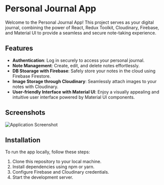 # Personal Journal App

Welcome to the Personal Journal App! This project serves as your digital journal, combining the power of React, Redux Toolkit, Cloudinary, Firebase, and Material UI to provide a seamless and secure note-taking experience.

## Features

- **Authentication**: Log in securely to access your personal journal.
- **Note Management**: Create, edit, and delete notes effortlessly.
- **DB Stoarage with Firebase**: Safely store your notes in the cloud using Firebase Firestore.
- **Image Storage through Cloudinary**: Seamlessly attach images to your notes with Cloudinary.
- **User-friendly Interface with Material UI**: Enjoy a visually appealing and intuitive user interface powered by Material UI components.

## Screenshots

![Application Screenshot](https://github.com/jhoset/journalapp/assets/29497145/bb11b813-3e45-4d25-abf4-386541dbd050)

## Installation

To run the app locally, follow these steps:

1. Clone this repository to your local machine.
2. Install dependencies using npm or yarn.
3. Configure Firebase and Cloudinary credentials.
4. Start the development server.
